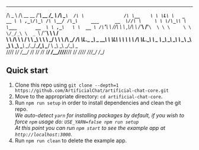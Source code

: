
 ______           __            ___                         ___        ____     __                 __      
/\  _  \         /\ \__  __   /'___\  __                   /\_ \      /\  _`\  /\ \               /\ \__   
\ \ \L\ \   _ __ \ \ ,_\/\_\ /\ \__/ /\_\     ___      __  \//\ \     \ \ \/\_\\ \ \___       __  \ \ ,_\  
 \ \  __ \ /\`'__\\ \ \/\/\ \\ \ ,__\\/\ \   /'___\  /'__`\  \ \ \     \ \ \/_/_\ \  _ `\   /'__`\ \ \ \/  
  \ \ \/\ \\ \ \/  \ \ \_\ \ \\ \ \_/ \ \ \ /\ \__/ /\ \L\.\_ \_\ \_  __\ \ \L\ \\ \ \ \ \ /\ \L\.\_\ \ \_ 
   \ \_\ \_\\ \_\   \ \__\\ \_\\ \_\   \ \_\\ \____\\ \__/.\_\/\____\/\_\\ \____/ \ \_\ \_\\ \__/.\_\\ \__\
    \/_/\/_/ \/_/    \/__/ \/_/ \/_/    \/_/ \/____/ \/__/\/_/\/____/\/_/ \/___/   \/_/\/_/ \/__/\/_/ \/__/
                                                                                                           
                                                                                                           


## Quick start

1.  Clone this repo using `git clone --depth=1 https://github.com/ArtificialChat/artificial-chat-core.git`
2.  Move to the appropriate directory: `cd artificial-chat-core`.<br />
3.  Run `npm run setup` in order to install dependencies and clean the git repo.<br />
    _We auto-detect `yarn` for installing packages by default, if you wish to force `npm` usage do: `USE_YARN=false npm run setup`_<br />
    _At this point you can run `npm start` to see the example app at `http://localhost:3000`._
4.  Run `npm run clean` to delete the example app.

